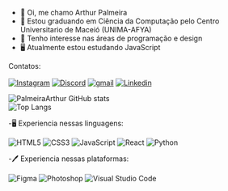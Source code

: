 - 👋 Oi, me chamo Arthur Palmeira
- 🏢 Estou graduando em Ciência da Computação pelo Centro Universitario de Maceió (UNIMA-AFYA)
- 👀 Tenho interesse nas áreas de programação e design
- 🖥️ Atualmente estou estudando JavaScript

Contatos: <div style="display: inline_block">
  <a href= "https://www.instagram.com/arthurpalmeira_/" target="_blank"><img align="center" alt="Instagram" src="https://img.shields.io/badge/Instagram-%23E4405F.svg?style=for-the-badge&logo=Instagram&logoColor=white"/></a>
  <a href= "https://www.instagram.com/arthurpalmeira_/" target="_blank"><img align="center" alt="Discord" src="https://img.shields.io/badge/Discord-%235865F2.svg?style=for-the-badge&logo=discord&logoColor=white"/></a>
  <a href= "https://www.instagram.com/arthurpalmeira_/" target="_blank"><img align="center" alt="gmail" src="https://img.shields.io/badge/Gmail-D14836?style=for-the-badge&logo=gmail&logoColor=white"/></a>
  <a href= "https://www.linkedin.com/in/arthur-palmeira-03a8a024b/" target="_blank"><img align="center" alt="Linkedin" src="https://img.shields.io/badge/linkedin-%230077B5.svg?style=for-the-badge&logo=linkedin&logoColor=white"/></a>
  
![PalmeiraArthur GitHub stats](https://github-readme-stats.vercel.app/api?username=PalmeiraArthur&show_icons=true&theme=midnight-purple)
<br>
![Top Langs](https://github-readme-stats.vercel.app/api/top-langs/?username=PalmeiraArthur&theme=midnight-purple&layout=compact)

-🖥️ Experiencia nessas linguagens: <div style="display: inline_block">
  <img align="center" alt="HTML5" src="https://img.shields.io/badge/html5-%23E34F26.svg?style=for-the-badge&logo=html5&logoColor=white"/>
  <img align="center" alt="CSS3" src="https://img.shields.io/badge/css3-%231572B6.svg?style=for-the-badge&logo=css3&logoColor=whit"/>
  <img align="center" alt="JavaScript" src="https://img.shields.io/badge/javascript-%23323330.svg?style=for-the-badge&logo=javascript&logoColor=%23F7DF1E"/>
  <img align="center" alt="React" src="https://img.shields.io/badge/react-%2320232a.svg?style=for-the-badge&logo=react&logoColor=%2361DAFB"/>
  <img align="center" alt="Python" src="https://img.shields.io/badge/python-3670A0?style=for-the-badge&logo=python&logoColor=ffdd54"/>
  

-🖊️ Experiencia nessas plataformas: <div style="display: inline_block">
  <img align="center" alt="Figma" src="https://img.shields.io/badge/figma-%23F24E1E.svg?style=for-the-badge&logo=figma&logoColor=white"/>
  <img align="center" alt="Photoshop" src="https://img.shields.io/badge/adobe%20photoshop-%2331A8FF.svg?style=for-the-badge&logo=adobe%20photoshop&logoColor=white"/>
  <img align="center" alt="Visual Studio Code" src="https://img.shields.io/badge/Visual%20Studio%20Code-0078d7.svg?style=for-the-badge&logo=visual-studio-code&logoColor=white"/>

  </div>
